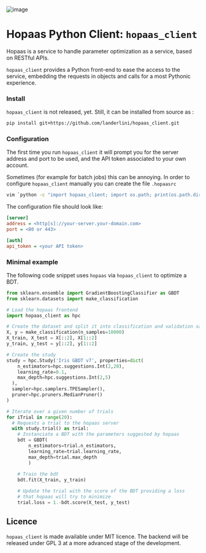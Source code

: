 ![image](https://user-images.githubusercontent.com/44908794/212040251-8e059593-1f3a-40b5-914d-1d1db081bc88.png)

# Hopaas Python Client: `hopaas_client`
Hopaas is a service to handle parameter optimization as a service, 
based on RESTful APIs.

`hopaas_client` provides a Python front-end to ease the access to the service, 
embedding the requests in objects and calls for a most Pythonic experience. 

### Install
`hopaas_client` is not released, yet. Still, it can be installed from source as :

```bash
pip install git+https://github.com/landerlini/hopaas_client.git
```

### Configuration 
The first time you run `hopaas_client` it will prompt you for the server address 
and port to be used, and the API token associated to your own account. 

Sometimes (for example for batch jobs) this can be annoying. 
In order to configure `hopaas_client` manually you can create the file `.hopaasrc`
```bash
vim `python -c "import hopaas_client; import os.path; print(os.path.dirname(hopaas_client.__file__))"`/.hopaasrc
```

The configuration file should look like:
```ini
[server]
address = <http[s]://your-server.your-domain.com>
port = <80 or 443>

[auth]
api_token = <your API token>
```

### Minimal example
The following code snippet uses `hopaas` via `hopaas_client` to optimize a BDT.
```python
from sklearn.ensemble import GradientBoostingClassifier as GBDT
from sklearn.datasets import make_classification

# Load the hopaas frontend
import hopaas_client as hpc

# Create the dataset and split it into classification and validation samples
X, y = make_classification(n_samples=10000)
X_train, X_test = X[::2], X[1::2]
y_train, y_test = y[::2], y[1::2]

# Create the study
study = hpc.Study('Iris GBDT v7', properties=dict(
    n_estimators=hpc.suggestions.Int(2,20),
    learning_rate=0.1, 
    max_depth=hpc.suggestions.Int(2,5)
  ),
  sampler=hpc.samplers.TPESampler(),
  pruner=hpc.pruners.MedianPruner()
)

# Iterate over a given number of trials
for iTrial in range(20):
  # Requests a trial to the hopaas server
  with study.trial() as trial:
    # Instanciate a BDT with the parameters suggested by hopaas 
    bdt = GBDT(
        n_estimators=trial.n_estimators, 
        learning_rate=trial.learning_rate,
        max_depth=trial.max_depth
        )
    
    # Train the bdt
    bdt.fit(X_train, y_train)

    # Update the trial with the score of the BDT providing a loss 
    # that hopaas will try to minimize
    trial.loss = 1.-bdt.score(X_test, y_test)
```

## Licence
`hopaas_client` is made available under MIT licence. 
The backend will be released under GPL 3 at a more advanced stage of the development.
